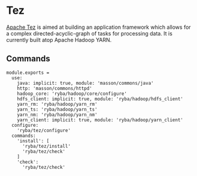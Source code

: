 
# Tez

[Apache Tez][tez] is aimed at building an application framework which allows for
a complex directed-acyclic-graph of tasks for processing data. It is currently
built atop Apache Hadoop YARN.

## Commands

    module.exports =
      use:
        java: implicit: true, module: 'masson/commons/java'
        http: 'masson/commons/httpd'
        hadoop_core: 'ryba/hadoop/core/configure'
        hdfs_client: implicit: true, module: 'ryba/hadoop/hdfs_client'
        yarn_rm: 'ryba/hadoop/yarn_rm'
        yarn_ts: 'ryba/hadoop/yarn_ts'
        yarn_nm: 'ryba/hadoop/yarn_nm'
        yarn_client: implicit: true, module: 'ryba/hadoop/yarn_client'
      configure:
        'ryba/tez/configure'
      commands:
        'install': [
          'ryba/tez/install'
          'ryba/tez/check'
        ]
        'check':
          'ryba/tez/check'

[tez]: http://tez.apache.org/
[instructions]: (http://docs.hortonworks.com/HDPDocuments/HDP2/HDP-2.2.0/HDP_Man_Install_v22/index.html#Item1.8.4)
